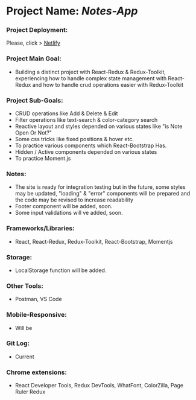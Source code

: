 # Project Name: *Notes-App*
### Project Deployment:
Please, click > [Netlify](https://notes-app-barisd.netlify.app/)
### Project Main Goal: 
- Building a distinct project with React-Redux &  Redux-Toolkit, experiencing how to handle complex state management with React-Redux and how to handle crud operations easier with Redux-Toolkit
### Project Sub-Goals:
- CRUD operations like Add & Delete & Edit
- Filter operations like text-search & color-category search
- Reactive layout and styles depended on various states like "is Note Open Or Not?"
- Some css tricks like fixed positions & hover etc.
- To practice various components which React-Bootstrap Has.
- Hidden / Active components depended on various states
- To practice Moment.js 
### Notes:
- The site is ready for integration testing but in the future, some styles may be updated, "loading" & "error" components will be prepared and the code may be revised to increase readability
- Footer component will be added, soon.
- Some input validations will ve added, soon.        
### Frameworks/Libraries:
- React, React-Redux, Redux-Toolkit, React-Bootstrap, Momentjs
### Storage:
- LocalStorage function will be added.
### Other Tools:
- Postman, VS Code
### Mobile-Responsive:
- Will be
### Git Log:
- Current
### Chrome extensions:
- React Developer Tools, Redux DevTools, WhatFont, ColorZilla, Page Ruler Redux




